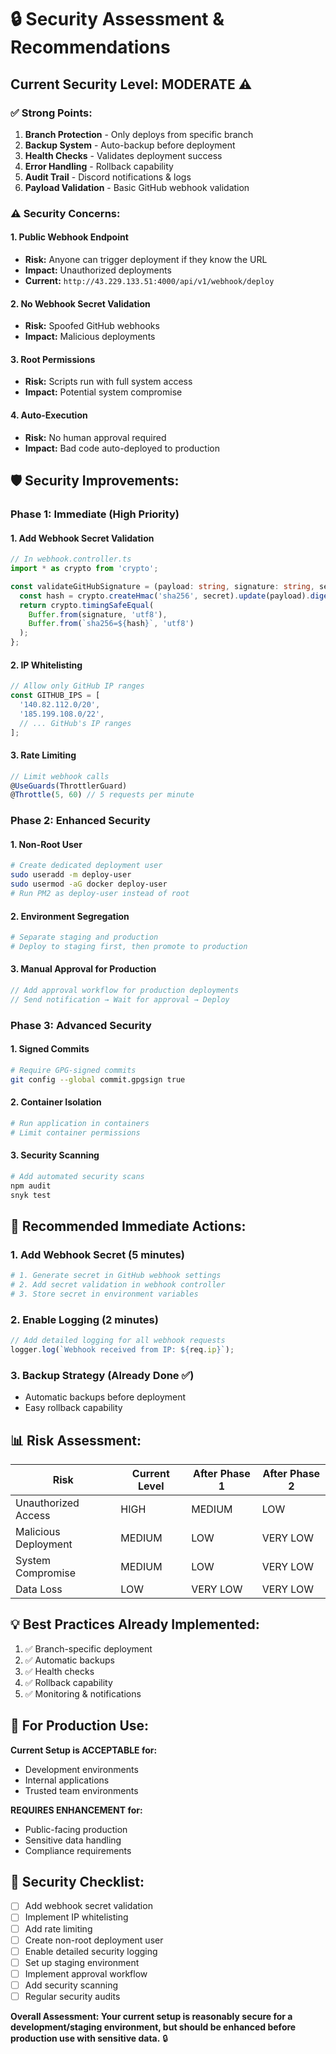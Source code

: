 # 🔒 Security Assessment & Recommendations

## Current Security Level: **MODERATE** ⚠️

### ✅ **Strong Points:**
1. **Branch Protection** - Only deploys from specific branch
2. **Backup System** - Auto-backup before deployment
3. **Health Checks** - Validates deployment success
4. **Error Handling** - Rollback capability
5. **Audit Trail** - Discord notifications & logs
6. **Payload Validation** - Basic GitHub webhook validation

### ⚠️ **Security Concerns:**

#### 1. **Public Webhook Endpoint**
- **Risk:** Anyone can trigger deployment if they know the URL
- **Impact:** Unauthorized deployments
- **Current:** `http://43.229.133.51:4000/api/v1/webhook/deploy`

#### 2. **No Webhook Secret Validation**
- **Risk:** Spoofed GitHub webhooks
- **Impact:** Malicious deployments

#### 3. **Root Permissions**
- **Risk:** Scripts run with full system access
- **Impact:** Potential system compromise

#### 4. **Auto-Execution**
- **Risk:** No human approval required
- **Impact:** Bad code auto-deployed to production

## 🛡️ **Security Improvements:**

### **Phase 1: Immediate (High Priority)**

#### 1. **Add Webhook Secret Validation**
```typescript
// In webhook.controller.ts
import * as crypto from 'crypto';

const validateGitHubSignature = (payload: string, signature: string, secret: string) => {
  const hash = crypto.createHmac('sha256', secret).update(payload).digest('hex');
  return crypto.timingSafeEqual(
    Buffer.from(signature, 'utf8'),
    Buffer.from(`sha256=${hash}`, 'utf8')
  );
};
```

#### 2. **IP Whitelisting**
```typescript
// Allow only GitHub IP ranges
const GITHUB_IPS = [
  '140.82.112.0/20',
  '185.199.108.0/22',
  // ... GitHub's IP ranges
];
```

#### 3. **Rate Limiting**
```typescript
// Limit webhook calls
@UseGuards(ThrottlerGuard)
@Throttle(5, 60) // 5 requests per minute
```

### **Phase 2: Enhanced Security**

#### 1. **Non-Root User**
```bash
# Create dedicated deployment user
sudo useradd -m deploy-user
sudo usermod -aG docker deploy-user
# Run PM2 as deploy-user instead of root
```

#### 2. **Environment Segregation**
```bash
# Separate staging and production
# Deploy to staging first, then promote to production
```

#### 3. **Manual Approval for Production**
```typescript
// Add approval workflow for production deployments
// Send notification → Wait for approval → Deploy
```

### **Phase 3: Advanced Security**

#### 1. **Signed Commits**
```bash
# Require GPG-signed commits
git config --global commit.gpgsign true
```

#### 2. **Container Isolation**
```bash
# Run application in containers
# Limit container permissions
```

#### 3. **Security Scanning**
```bash
# Add automated security scans
npm audit
snyk test
```

## 🎯 **Recommended Immediate Actions:**

### **1. Add Webhook Secret (5 minutes)**
```bash
# 1. Generate secret in GitHub webhook settings
# 2. Add secret validation in webhook controller
# 3. Store secret in environment variables
```

### **2. Enable Logging (2 minutes)**
```typescript
// Add detailed logging for all webhook requests
logger.log(`Webhook received from IP: ${req.ip}`);
```

### **3. Backup Strategy (Already Done ✅)**
- Automatic backups before deployment
- Easy rollback capability

## 📊 **Risk Assessment:**

| Risk | Current Level | After Phase 1 | After Phase 2 |
|------|---------------|----------------|----------------|
| Unauthorized Access | HIGH | MEDIUM | LOW |
| Malicious Deployment | MEDIUM | LOW | VERY LOW |
| System Compromise | MEDIUM | LOW | VERY LOW |
| Data Loss | LOW | VERY LOW | VERY LOW |

## 💡 **Best Practices Already Implemented:**
1. ✅ Branch-specific deployment
2. ✅ Automatic backups
3. ✅ Health checks
4. ✅ Rollback capability
5. ✅ Monitoring & notifications

## 🚀 **For Production Use:**

**Current Setup is ACCEPTABLE for:**
- Development environments
- Internal applications
- Trusted team environments

**REQUIRES ENHANCEMENT for:**
- Public-facing production
- Sensitive data handling
- Compliance requirements

## 📝 **Security Checklist:**

- [ ] Add webhook secret validation
- [ ] Implement IP whitelisting  
- [ ] Add rate limiting
- [ ] Create non-root deployment user
- [ ] Enable detailed security logging
- [ ] Set up staging environment
- [ ] Implement approval workflow
- [ ] Add security scanning
- [ ] Regular security audits

**Overall Assessment: Your current setup is reasonably secure for a development/staging environment, but should be enhanced before production use with sensitive data.** 🔒
